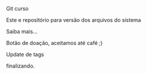 Git curso

Este e repositório para versão dos arquivos do sistema

Saiba mais...

Botão de doação, aceitamos até café ;)

Update de tags

finalizando.

